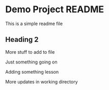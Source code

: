# Demo Project README

This is a simple readme file

## Heading 2

More stuff to add to file

Just something going on

Adding something lesson 

More updates in working directory
